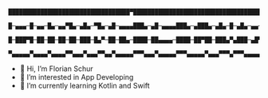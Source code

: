 
          ██████████████████████████████████▀█████████████████████████████████████
          █─▄▄▄─█─▄▄─█▄─▄▄▀█▄─▄█▄─▀█▄─▄█─▄▄▄▄███▄─▄█─▄▄▄▄███▄─▄███▄─▄█▄─█─▄█▄─▄▄─█
          █─███▀█─██─██─██─██─███─█▄▀─██─██▄─████─██▄▄▄▄─████─██▀██─███▄▀▄███─▄█▀█
          ▀▄▄▄▄▄▀▄▄▄▄▀▄▄▄▄▀▀▄▄▄▀▄▄▄▀▀▄▄▀▄▄▄▄▄▀▀▀▄▄▄▀▄▄▄▄▄▀▀▀▄▄▄▄▄▀▄▄▄▀▀▀▄▀▀▀▄▄▄▄▄▀

                                  

                             



- 👋 Hi, I’m Florian Schur
- 👀 I’m interested in App Developing
- 🌱 I’m currently learning Kotlin and Swift

